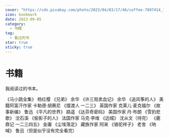 ```yaml
---
cover: "https://cdn.pixabay.com/photo/2023/04/03/17/46/coffee-7897414_1280.jpg"
icon: bookmark
date: 2023-09-05
category:
  - 书籍
tag:
  - 看过的书
star: true
sticky: true
---
```


# 书籍

我阅读过的书本。

<!-- more -->

《马小跳全集》 杨红樱
《兄弟》 余华
《许三观卖血记》 余华
《追风筝的人》 美籍阿富汗作家 卡勒德·胡赛尼
《摆渡人 一二三》 英国作家 克莱儿·麦克福尔
《故事新编》 鲁迅
《平凡的世界》 路遥
《达芬奇密码》 美国作家 丹·布朗
《雪豹悲歌》 沈石溪
《偷影子的人》 法国作家 马克·李维
《边城》 沈从文（待完）
《鹿鼎记 一二三四五》 金庸
《尘埃落定》 藏族作家 阿来
《骆驼祥子》 老舍
《呐喊》 鲁迅（但是似乎没有完全看完）
